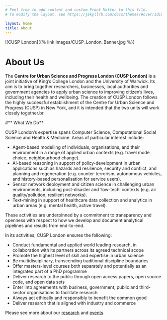 ```yaml
---
# Feel free to add content and custom Front Matter to this file.
# To modify the layout, see https://jekyllrb.com/docs/themes/#overriding-theme-defaults

layout: home
title: About
---
```


![CUSP London]({% link images/CUSP_London_Banner.jpg %})

# **About Us**<br>

The **Centre for Urban Science and Progress London (CUSP London)** is a joint initiative of King’s College
London and the University of Warwick. Its aim is to bring together researchers, businesses, local
authorities and government agencies to apply urban science to improving citizen’s lives, including
their health and wellbeing. The creation of CUSP London follows the highly successful establishment
of the Centre for Urban Science and Progress (CUSP) in New York, and it is intended that the two 
units will work closely together.br

#** What We Do**

CUSP London’s expertise spans Computer Science, Computational Social Science and Health & Medicine.  Areas of particular interest include:

* Agent-based modelling of individuals, organisations, and their environment in a range of applied urban contexts (e.g. travel mode choice, neighbourhood change).
* AI-based reasoning in support of policy-development in urban applications such as hazards and resilience, security and conflict, and planning and regeneration (e.g. counter-terrorism, autonomous vehicles, and history-based personalisation for service users).
* Sensor network deployment and citizen science in challenging urban environments, including post-disaster and ‘low-tech’ contexts (e.g. air quality/pollution, resilient networks).
* Text-mining in support of healthcare data collection and analytics in urban areas (e.g. mental health, active travel).

These activities are underpinned by a commitment to transparency and openness with respect to how we develop and document analytical pipelines and results from end-to-end.

In its activities, CUSP London ensures the following:<br>

* Conduct fundamental and applied world leading research, in collaboration with its partners across its agreed technical scope
* Promote the highest level of skill and expertise in urban science
* Be multidisciplinary, transcending traditional discipline boundaries
* Offer masters-level courses both separately and potentially as an integrated part of a PhD programme
* Deliver research to the public through open access papers, open source code, and open data sets
* Enter into agreements with business, government, public and third-sector organisations to facilitate research
* Always act ethically and responsibly to benefit the common good
* Deliver research that is aligned with industry and commerce<br>

Please see more about our [research](https://cusplondon.ac.uk/research.html) and [events](https://cusplondon.ac.uk/events.html)<br>

